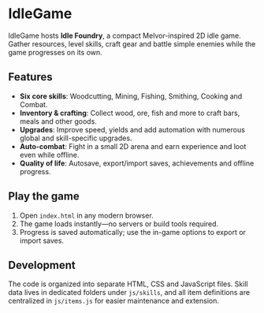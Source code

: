 # IdleGame

IdleGame hosts **Idle Foundry**, a compact Melvor-inspired 2D idle game. Gather resources, level skills, craft gear and battle simple enemies while the game progresses on its own.

## Features
- **Six core skills**: Woodcutting, Mining, Fishing, Smithing, Cooking and Combat.
- **Inventory & crafting**: Collect wood, ore, fish and more to craft bars, meals and other goods.
- **Upgrades**: Improve speed, yields and add automation with numerous global and skill-specific upgrades.
- **Auto-combat**: Fight in a small 2D arena and earn experience and loot even while offline.
- **Quality of life**: Autosave, export/import saves, achievements and offline progress.

## Play the game
1. Open `index.html` in any modern browser.
2. The game loads instantly—no servers or build tools required.
3. Progress is saved automatically; use the in-game options to export or import saves.

## Development
The code is organized into separate HTML, CSS and JavaScript files. Skill data lives in dedicated folders under `js/skills`, and all item definitions are centralized in `js/items.js` for easier maintenance and extension.

